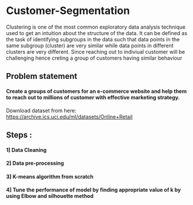 # Customer-Segmentation
Clustering is one of the most common exploratory data analysis technique used to get an intuition about the structure of the data. It can be defined as the task of identifying subgroups in the data such that data points in the same subgroup (cluster) are very similar while data points in different clusters are very different. Since reaching out to indiviual customer will be challenging hence creting a group of customers having similar behaviour

## Problem statement
#### Create a groups of customers for an e-commerce website and help them to reach out to millions of customer with effective marketing strategy.
Download dataset from here:
https://archive.ics.uci.edu/ml/datasets/Online+Retail

## Steps :
#### 1] Data Cleaning
#### 2] Data pre-processing
#### 3] K-means algorithm from scratch
#### 4] Tune the performance of model by finding appropriate value of k by using Elbow and silhouette method


